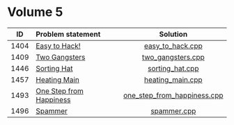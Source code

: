 # Volume 5

|  ID  |      Problem statement      |            Solution             |
|:----:|:----------------------------|:-------------------------------:|
| 1404 | [Easy to Hack!][]           | [easy_to_hack.cpp][]            |
| 1409 | [Two Gangsters][]           | [two_gangsters.cpp][]           |
| 1446 | [Sorting Hat][]             | [sorting_hat.cpp][]             |
| 1457 | [Heating Main][]            | [heating_main.cpp][]            |
| 1493 | [One Step from Happiness][] | [one_step_from_happiness.cpp][] |
| 1496 | [Spammer][]                 | [spammer.cpp][]                 |

[Easy to Hack!]:           http://acm.timus.ru/problem.aspx?space=1&num=1404
[Two Gangsters]:           http://acm.timus.ru/problem.aspx?space=1&num=1409
[Sorting Hat]:             http://acm.timus.ru/problem.aspx?space=1&num=1446
[Heating Main]:            http://acm.timus.ru/problem.aspx?space=1&num=1457
[One Step from Happiness]: http://acm.timus.ru/problem.aspx?space=1&num=1493
[Spammer]:                 http://acm.timus.ru/problem.aspx?space=1&num=1496

[easy_to_hack.cpp]:            easy_to_hack.cpp
[two_gangsters.cpp]:           two_gangsters.cpp
[sorting_hat.cpp]:             sorting_hat.cpp
[heating_main.cpp]:            heating_main.cpp
[one_step_from_happiness.cpp]: one_step_from_happiness.cpp
[spammer.cpp]:                 spammer.cpp
